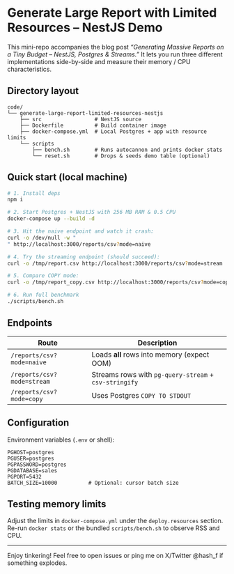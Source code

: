 # Generate Large Report with Limited Resources – NestJS Demo

This mini-repo accompanies the blog post _“Generating Massive Reports on a Tiny Budget – NestJS, Postgres & Streams.”_  It lets you run three different implementations side-by-side and measure their memory / CPU characteristics.

## Directory layout

```
code/
└── generate-large-report-limited-resources-nestjs
    ├── src                 # NestJS source
    ├── Dockerfile          # Build container image
    ├── docker-compose.yml  # Local Postgres + app with resource limits
    └── scripts
        ├── bench.sh        # Runs autocannon and prints docker stats
        └── reset.sh        # Drops & seeds demo table (optional)
```

## Quick start (local machine)

```bash
# 1. Install deps
npm i

# 2. Start Postgres + NestJS with 256 MB RAM & 0.5 CPU
docker-compose up --build -d

# 3. Hit the naive endpoint and watch it crash:
curl -o /dev/null -w "
" http://localhost:3000/reports/csv?mode=naive

# 4. Try the streaming endpoint (should succeed):
curl -o /tmp/report.csv http://localhost:3000/reports/csv?mode=stream

# 5. Compare COPY mode:
curl -o /tmp/report_copy.csv http://localhost:3000/reports/csv?mode=copy

# 6. Run full benchmark
./scripts/bench.sh
```

## Endpoints

| Route | Description |
|-------|-------------|
| `/reports/csv?mode=naive` | Loads **all** rows into memory (expect OOM) |
| `/reports/csv?mode=stream` | Streams rows with `pg-query-stream` + `csv-stringify` |
| `/reports/csv?mode=copy` | Uses Postgres `COPY TO STDOUT` |

## Configuration

Environment variables (`.env` or shell):

```
PGHOST=postgres
PGUSER=postgres
PGPASSWORD=postgres
PGDATABASE=sales
PGPORT=5432
BATCH_SIZE=10000          # Optional: cursor batch size
```

## Testing memory limits

Adjust the limits in `docker-compose.yml` under the `deploy.resources` section. Re-run `docker stats` or the bundled `scripts/bench.sh` to observe RSS and CPU.

---

Enjoy tinkering!  Feel free to open issues or ping me on X/Twitter @hash_f if something explodes.
